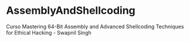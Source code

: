 # AssemblyAndShellcoding
Curso Mastering 64-Bit Assembly and Advanced Shellcoding Techniques for Ethical Hacking - Swapnil Singh

